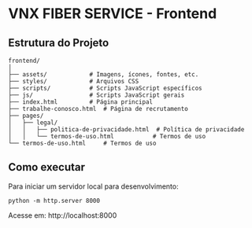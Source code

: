 # VNX FIBER SERVICE - Frontend

## Estrutura do Projeto

```
frontend/
│
├── assets/            # Imagens, ícones, fontes, etc.
├── styles/            # Arquivos CSS
├── scripts/           # Scripts JavaScript específicos
├── js/                # Scripts JavaScript gerais
├── index.html         # Página principal
├── trabalhe-conosco.html  # Página de recrutamento
├── pages/
│   ├── legal/
│   │   ├── politica-de-privacidade.html  # Política de privacidade
│   │   └── termos-de-uso.html           # Termos de uso
└── termos-de-uso.html     # Termos de uso
```

## Como executar

Para iniciar um servidor local para desenvolvimento:

```
python -m http.server 8000
```

Acesse em: http://localhost:8000 
